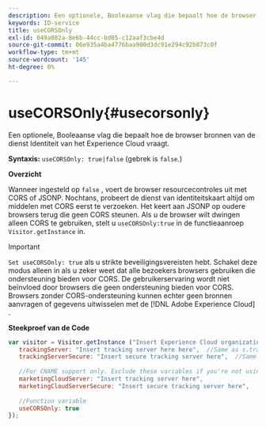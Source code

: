 ```yaml
---
description: Een optionele, Booleaanse vlag die bepaalt hoe de browser bronnen van de dienst Identiteit van het Experience Cloud vraagt.
keywords: ID-service
title: useCORSOnly
exl-id: 049a082a-8e6b-44cc-bd05-c12aaf3cbe4d
source-git-commit: 06e935a4ba4776baa900d3dc91e294c92b873c0f
workflow-type: tm+mt
source-wordcount: '145'
ht-degree: 0%

---
```


# useCORSOnly{#usecorsonly}

Een optionele, Booleaanse vlag die bepaalt hoe de browser bronnen van de dienst Identiteit van het Experience Cloud vraagt.

**Syntaxis:** `useCORSOnly: true|false` (gebrek is `false`.)

**Overzicht**

Wanneer ingesteld op `false` , voert de browser resourcecontroles uit met CORS of JSONP. Nochtans, probeert de dienst van identiteitskaart altijd om middelen met CORS eerst te verzoeken. Het keert aan JSONP op oudere browsers terug die geen CORS steunen. Als u de browser wilt dwingen alleen CORS te gebruiken, stelt u `useCORSOnly:true` in de functieaanroep `Visitor.getInstance` in.

>[!IMPORTANT]
>
>`Set useCORSOnly: true` als u strikte beveiligingsvereisten hebt. Schakel deze modus alleen in als u zeker weet dat alle bezoekers browsers gebruiken die ondersteuning bieden voor CORS. De gebruikerservaring wordt niet beïnvloed door browsers die geen ondersteuning bieden voor CORS. Browsers zonder CORS-ondersteuning kunnen echter geen bronnen aanvragen of gegevens uitwisselen met de [!DNL Adobe Experience Cloud] .

**Steekproef van de Code**

```js
var visitor = Visitor.getInstance ("Insert Experience Cloud organization ID here",{ 
   trackingServer: "Insert tracking server here here",  //Same as s.trackingServer 
   trackingServerSecure: "Insert secure tracking server here",  //Same as s.trackingServerSecure 
 
   //For CNAME support only. Exclude these variables if you're not using CNAME 
   marketingCloudServer: "Insert tracking server here", 
   marketingCloudServerSecure: "Insert secure tracking server here", 
 
   //Function variable 
   useCORSOnly: true 
});
```
